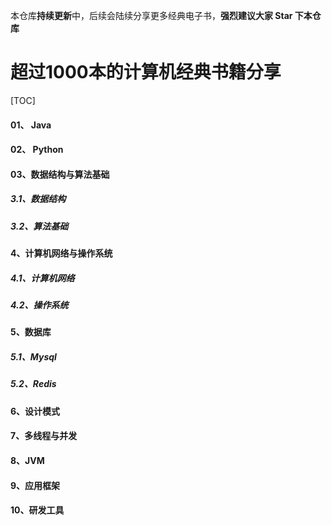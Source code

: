 本仓库**持续更新**中，后续会陆续分享更多经典电子书，**强烈建议大家 Star 下本仓库**





# 超过1000本的计算机经典书籍分享

[TOC]

#### 01、 Java

#### 02、 Python

#### 03、数据结构与算法基础

##### 3.1、数据结构

##### 3.2、算法基础

####  4、计算机网络与操作系统

##### 4.1、计算机网络

##### 4.2、操作系统

####  5、数据库

##### 5.1、Mysql

##### 5.2、Redis

#### 6、设计模式

#### 7、多线程与并发

#### 8、JVM

#### 9、应用框架

#### 10、研发工具


